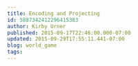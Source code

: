 ```yaml
---
title: Encoding and Projecting
id: 5887342412296415383
author: Kirby Urner
published: 2015-09-17T22:46:00.000-07:00
updated: 2015-09-29T17:55:11.441-07:00
blog: world_game
tags: 
---
```


